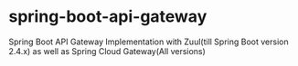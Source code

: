 # spring-boot-api-gateway
Spring Boot API Gateway Implementation with Zuul(till Spring Boot version 2.4.x) as well as Spring Cloud Gateway(All versions)
